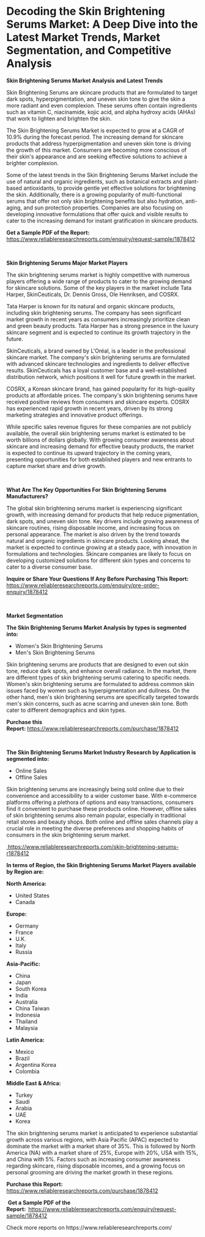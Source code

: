 <p><h1>Decoding the Skin Brightening Serums Market: A Deep Dive into the Latest Market Trends, Market Segmentation, and Competitive Analysis</h1></p><p><strong>Skin Brightening Serums Market Analysis and Latest Trends</strong></p>
<p><p>Skin Brightening Serums are skincare products that are formulated to target dark spots, hyperpigmentation, and uneven skin tone to give the skin a more radiant and even complexion. These serums often contain ingredients such as vitamin C, niacinamide, kojic acid, and alpha hydroxy acids (AHAs) that work to lighten and brighten the skin.</p><p>The Skin Brightening Serums Market is expected to grow at a CAGR of 10.9% during the forecast period. The increasing demand for skincare products that address hyperpigmentation and uneven skin tone is driving the growth of this market. Consumers are becoming more conscious of their skin's appearance and are seeking effective solutions to achieve a brighter complexion.</p><p>Some of the latest trends in the Skin Brightening Serums Market include the use of natural and organic ingredients, such as botanical extracts and plant-based antioxidants, to provide gentle yet effective solutions for brightening the skin. Additionally, there is a growing popularity of multi-functional serums that offer not only skin brightening benefits but also hydration, anti-aging, and sun protection properties. Companies are also focusing on developing innovative formulations that offer quick and visible results to cater to the increasing demand for instant gratification in skincare products.</p></p>
<p><strong>Get a Sample PDF of the Report:&nbsp;</strong> <a href="https://www.reliableresearchreports.com/enquiry/request-sample/1878412">https://www.reliableresearchreports.com/enquiry/request-sample/1878412</a></p>
<p>&nbsp;</p>
<p><strong>Skin Brightening Serums Major Market Players</strong></p>
<p><p>The skin brightening serums market is highly competitive with numerous players offering a wide range of products to cater to the growing demand for skincare solutions. Some of the key players in the market include Tata Harper, SkinCeuticals, Dr. Dennis Gross, Ole Henriksen, and COSRX.</p><p>Tata Harper is known for its natural and organic skincare products, including skin brightening serums. The company has seen significant market growth in recent years as consumers increasingly prioritize clean and green beauty products. Tata Harper has a strong presence in the luxury skincare segment and is expected to continue its growth trajectory in the future.</p><p>SkinCeuticals, a brand owned by L'Oréal, is a leader in the professional skincare market. The company's skin brightening serums are formulated with advanced skincare technologies and ingredients to deliver effective results. SkinCeuticals has a loyal customer base and a well-established distribution network, which positions it well for future growth in the market.</p><p>COSRX, a Korean skincare brand, has gained popularity for its high-quality products at affordable prices. The company's skin brightening serums have received positive reviews from consumers and skincare experts. COSRX has experienced rapid growth in recent years, driven by its strong marketing strategies and innovative product offerings.</p><p>While specific sales revenue figures for these companies are not publicly available, the overall skin brightening serums market is estimated to be worth billions of dollars globally. With growing consumer awareness about skincare and increasing demand for effective beauty products, the market is expected to continue its upward trajectory in the coming years, presenting opportunities for both established players and new entrants to capture market share and drive growth.</p></p>
<p>&nbsp;</p>
<p><strong>What Are The Key Opportunities For Skin Brightening Serums Manufacturers?</strong></p>
<p><p>The global skin brightening serums market is experiencing significant growth, with increasing demand for products that help reduce pigmentation, dark spots, and uneven skin tone. Key drivers include growing awareness of skincare routines, rising disposable income, and increasing focus on personal appearance. The market is also driven by the trend towards natural and organic ingredients in skincare products. Looking ahead, the market is expected to continue growing at a steady pace, with innovation in formulations and technologies. Skincare companies are likely to focus on developing customized solutions for different skin types and concerns to cater to a diverse consumer base.</p></p>
<p><strong>Inquire or Share Your Questions If Any Before Purchasing This Report:</strong> <a href="https://www.reliableresearchreports.com/enquiry/pre-order-enquiry/1878412">https://www.reliableresearchreports.com/enquiry/pre-order-enquiry/1878412</a></p>
<p>&nbsp;</p>
<p><strong>Market Segmentation</strong></p>
<p><strong>The Skin Brightening Serums Market Analysis by types is segmented into:</strong></p>
<p><ul><li>Women's Skin Brightening Serums</li><li>Men's Skin Brightening Serums</li></ul></p>
<p><p>Skin brightening serums are products that are designed to even out skin tone, reduce dark spots, and enhance overall radiance. In the market, there are different types of skin brightening serums catering to specific needs. Women's skin brightening serums are formulated to address common skin issues faced by women such as hyperpigmentation and dullness. On the other hand, men's skin brightening serums are specifically targeted towards men's skin concerns, such as acne scarring and uneven skin tone. Both cater to different demographics and skin types.</p></p>
<p><strong>Purchase this Report:&nbsp;</strong><a href="https://www.reliableresearchreports.com/purchase/1878412">https://www.reliableresearchreports.com/purchase/1878412</a></p>
<p>&nbsp;</p>
<p><strong>The Skin Brightening Serums Market Industry Research by Application is segmented into:</strong></p>
<p><ul><li>Online Sales</li><li>Offline Sales</li></ul></p>
<p><p>Skin brightening serums are increasingly being sold online due to their convenience and accessibility to a wider customer base. With e-commerce platforms offering a plethora of options and easy transactions, consumers find it convenient to purchase these products online. However, offline sales of skin brightening serums also remain popular, especially in traditional retail stores and beauty shops. Both online and offline sales channels play a crucial role in meeting the diverse preferences and shopping habits of consumers in the skin brightening serum market.</p></p>
<p><a href="https://www.reliableresearchreports.com/skin-brightening-serums-r1878412">&nbsp;https://www.reliableresearchreports.com/skin-brightening-serums-r1878412</a></p>
<p><strong>In terms of Region, the Skin Brightening Serums Market Players available by Region are:</strong></p>
<p>
    <p> <strong> North America: </strong>
        <ul>
            <li>United States</li>
            <li>Canada</li>
        </ul>
        </p> 
    <p> <strong> Europe: </strong>
        <ul>
            <li>Germany</li>
            <li>France</li>
            <li>U.K.</li>
            <li>Italy</li>
            <li>Russia</li>
        </ul>
        </p> 
    <p> <strong> Asia-Pacific: </strong>
        <ul>
            <li>China</li>
            <li>Japan</li>
            <li>South Korea</li>
            <li>India</li>
            <li>Australia</li>
            <li>China Taiwan</li>
            <li>Indonesia</li>
            <li>Thailand</li>
            <li>Malaysia</li>
        </ul>
        </p> 
    <p> <strong> Latin America: </strong>
        <ul>
            <li>Mexico</li>
            <li>Brazil</li>
            <li>Argentina Korea</li>
            <li>Colombia</li>
        </ul>
        </p> 
    <p> <strong> Middle East & Africa: </strong>
        <ul>
            <li>Turkey</li>
            <li>Saudi</li>
            <li>Arabia</li>
            <li>UAE</li>
            <li>Korea</li>
        </ul>
    </p>
    </p>
<p><p>The skin brightening serums market is anticipated to experience substantial growth across various regions, with Asia Pacific (APAC) expected to dominate the market with a market share of 35%. This is followed by North America (NA) with a market share of 25%, Europe with 20%, USA with 15%, and China with 5%. Factors such as increasing consumer awareness regarding skincare, rising disposable incomes, and a growing focus on personal grooming are driving the market growth in these regions.</p></p>
<p><strong>Purchase this Report: </strong><a href="https://www.reliableresearchreports.com/purchase/1878412">https://www.reliableresearchreports.com/purchase/1878412</a></p>
<p>&nbsp;<strong>Get a Sample PDF of the Report:&nbsp;&nbsp;</strong><a href="https://www.reliableresearchreports.com/enquiry/request-sample/1878412">https://www.reliableresearchreports.com/enquiry/request-sample/1878412</a></p>
<p><strong></strong></p>
<p>Check more reports on https://www.reliableresearchreports.com/</p>